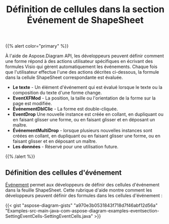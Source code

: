 ﻿---
title: Définition de cellules dans la section Événement de ShapeSheet
type: docs
weight: 10
url: /fr/java/setting-cells-in-the-event-section-of-shapesheet/
---
{{% alert color="primary" %}} 

À l'aide de Aspose.Diagram API, les développeurs peuvent définir comment une forme répond à des actions utilisateur spécifiques en écrivant des formules Visio qui gèrent automatiquement les événements. Chaque fois que l'utilisateur effectue l'une des actions décrites ci-dessous, la formule dans la cellule ShapeSheet correspondante est évaluée.

- **Le texte** - Un élément d'événement qui est évalué lorsque le texte ou la composition du texte d'une forme change.
- **EventXFMod** - La position, la taille ou l'orientation de la forme sur la page est modifiée.
- **ÉvénementDblClic** - La forme est double-cliquée.
- **EventDrop** Une nouvelle instance est créée en collant, en dupliquant ou en faisant glisser une forme, ou en faisant glisser et en déposant un maître.
- **ÉvénementMultiDrop** - lorsque plusieurs nouvelles instances sont créées en collant, en dupliquant ou en faisant glisser une forme, ou en faisant glisser et en déposant un maître.
- **Les données** - Réservé pour une utilisation future.

{{% /alert %}} 
## **Définition des cellules d'événement**
[Événement](https://reference.aspose.com/diagram/java/com.aspose.diagram/event) permet aux développeurs de définir des cellules d'événement dans la feuille ShapeSheet. Cette rubrique d'aide montre comment les développeurs peuvent définir des formules dans les cellules d'événement :

{{< gist "aspose-diagram-gists" "a970e3b0531843f718d7f46abf12d56a" "Examples-src-main-java-com-aspose-diagram-examples-eventsection-SettingEventCells-SettingEventCells.java" >}}
